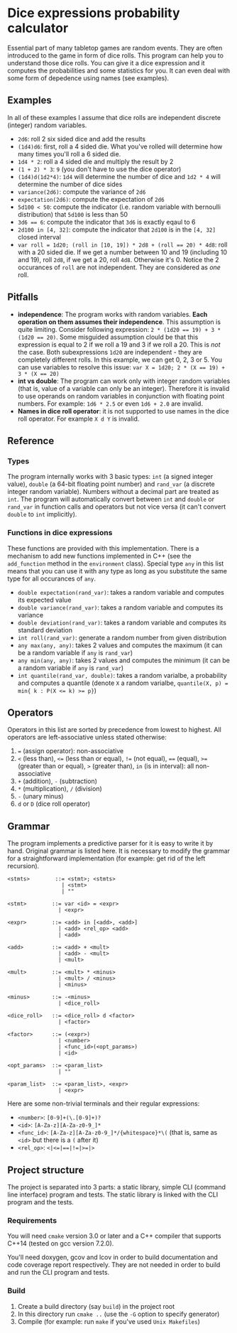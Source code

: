 # Dice expressions probability calculator
Essential part of many tabletop games are random events. They are often introduced to the game in form of dice rolls. This program can help you to understand those dice rolls. You can give it a dice expression and it computes the probabilities and some statistics for you. It can even deal with some form of depedence using names (see examples).

## Examples
In all of these examples I assume that dice rolls are independent discrete (integer) random variables. 

- `2d6`: roll 2 six sided dice and add the results
- `(1d4)d6`: first, roll a 4 sided die. What you've rolled will determine how many times you'll roll a 6 sided die.
- `1d4 * 2`: roll a 4 sided die and multiply the result by 2
- `(1 + 2) * 3`: `9` (you don't have to use the dice operator)
- `(1d4)d(1d2*4)`: `1d4` will determine the number of dice and `1d2 * 4` will determine the number of dice sides
- `variance(2d6)`: compute the variance of `2d6` 
- `expectation(2d6)`: compute the expectation of `2d6`
- `5d100 < 50`: compute the indicator (i.e. random variable with bernoulli distribution) that `5d100` is less than 50 
- `3d6 == 6`: compute the indicator that `3d6` is exactly eqaul to 6
- `2d100 in [4, 32]`: compute the indicator that `2d100` is in the `[4, 32]` closed interval
- `var roll = 1d20; (roll in [10, 19]) * 2d8 + (roll == 20) * 4d8`: roll with a 20 sided die. If we get a number between 10 and 19 (including 10 and 19), roll `2d8`, if we get a 20, roll `4d8`. Otherwise it's 0. Notice the 2 occurances of `roll` are not independent. They are considered as *one* roll. 

## Pitfalls
- **independence**: The program works with random variables. **Each operation on them assumes their independence**. This assumption is quite limiting. Consider following expression: `2 * (1d20 == 19) + 3 * (1d20 == 20)`. Some misguided assumption clould be that this expression is equal to 2 if we roll a 19 and 3 if we roll a 20. This is *not* the case. Both subexpressions `1d20` are independent - they are completely different rolls. In this example, we can get 0, 2, 3 or 5. You can use variables to resolve this issue: `var X = 1d20; 2 * (X == 19) + 3 * (X == 20)`
- **int vs double**: The program can work only with integer random variables (that is, value of a variable can only be an integer). Therefore it is invalid to use operands on random variables in conjunction with floating point numbers. For example: `1d6 * 2.5` or even `1d6 + 2.0` are invalid.
- **Names in dice roll operator**: it is not supported to use names in the dice roll operator. For example `X d Y` is invalid. 

## Reference

### Types
The program internally works with 3 basic types: `int` (a signed integer value), `double` (a 64-bit floating point number) and `rand_var` (a discrete integer random variable). Numbers without a decimal part are treated as `int`. The program will automatically convert between `int` and `double` or `rand_var` in function calls and operators but not vice versa (it can't convert `double` to `int` implicitly). 

### Functions in dice expressions
These functions are provided with this implementation. There is a mechanism to add new functions implemented in C++ (see the `add_function` method in the `environment` class). Special type `any` in this list means that you can use it with any type as long as you substitute the same type for all occurances of `any`.

- `double expectation(rand_var)`: takes a random variable and computes its expected value
- `double variance(rand_var)`: takes a random variable and computes its variance
- `double deviation(rand_var)`: takes a random variable and computes its standard deviation
- `int roll(rand_var)`: generate a random number from given distribution
- `any max(any, any)`: takes 2 values and computes the maximum (it can be a random variable if `any` is `rand_var`)
- `any min(any, any)`: takes 2 values and computes the minimum (it can be a random variable if `any` is `rand_var`)
- `int quantile(rand_var, double)`: takes a random varialbe, a probability and computes a quantile (denote `X` a random varialbe, `quantile(X, p) = min{ k : P(X <= k) >= p}`)


## Operators
Operators in this list are sorted by precedence from lowest to highest. All operators are left-associative unless stated otherwise:

1. `=` (assign operator): non-associative
2. `<` (less than), `<=` (less than or equal), `!=` (not equal), `==` (equal), `>=` (greater than or equal), `>` (greater than), `in` (is in interval): all non-associative
3. `+` (addition), `-` (subtraction)
4. `*` (multiplication), `/` (division)
5. `-` (unary minus)
6. `d` or `D` (dice roll operator)

## Grammar
The program implements a predictive parser for it is easy to write it by hand. Original grammar is listed here. It is necessary to modify the grammar for a straightforward implementation (for example: get rid of the left recursion).

```
<stmts>        ::= <stmt>; <stmts> 
                 | <stmt>
                 | ""

<stmt>        ::= var <id> = <expr>
                | <expr>

<expr>        ::= <add> in [<add>, <add>] 
                | <add> <rel_op> <add> 
                | <add>
                
<add>         ::= <add> + <mult> 
                | <add> - <mult> 
                | <mult>
                
<mult>        ::= <mult> * <minus> 
                | <mult> / <minus> 
                | <minus>
                
<minus>       ::= -<minus> 
                | <dice_roll>
               
<dice_roll>   ::= <dice_roll> d <factor> 
                | <factor>
                
<factor>      ::= (<expr>) 
                | <number>
                | <func_id>(<opt_params>)
                | <id>
                
<opt_params>  ::= <param_list> 
                | "" 
                
<param_list>  ::= <param_list>, <expr> 
                | <expr> 
```

Here are some non-trivial terminals and their regular expressions:
- `<number>`: `[0-9]+(\.[0-9]+)?`
- `<id>`: `[A-Za-z][A-Za-z0-9_]*`
- `<func_id>`: `[A-Za-z][A-Za-z0-9_]*/{whitespace}*\(` (that is, same as `<id>` but there is a `(` after it)
- `<rel_op>`: `<|<=|==|!=|>=|>`

## Project structure
The project is separated into 3 parts: a static library, simple CLI (command line interface) program and tests. The static library is linked with the CLI program and the tests.

### Requirements 
You will need `cmake` version 3.0 or later and a C++ compiler that supports C++14 (tested on gcc version 7.2.0). 

You'll need doxygen, gcov and lcov in order to build documentation and code coverage report respectively. They are not needed in order to build and run the CLI program and tests.

### Build
1. Create a build directory (say `build`) in the project root
2. In this directory run `cmake ..` (use the `-G` option to specify generator)
3. Compile (for example: run `make` if you've used `Unix Makefiles`)
